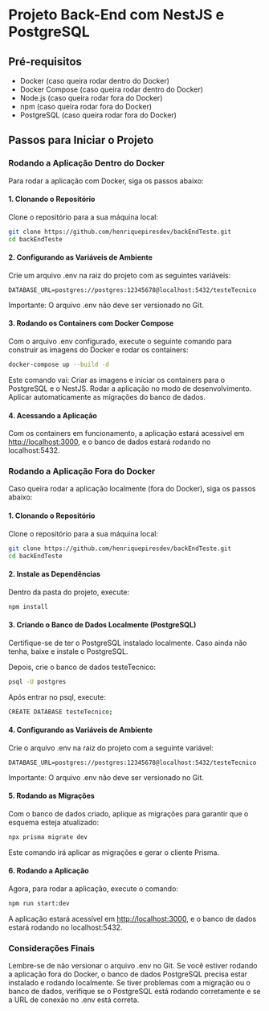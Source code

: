 # Projeto Back-End com NestJS e PostgreSQL

## Pré-requisitos

- Docker (caso queira rodar dentro do Docker)
- Docker Compose (caso queira rodar dentro do Docker)
- Node.js (caso queira rodar fora do Docker)
- npm (caso queira rodar fora do Docker)
- PostgreSQL (caso queira rodar fora do Docker)

## Passos para Iniciar o Projeto

### Rodando a Aplicação Dentro do Docker

Para rodar a aplicação com Docker, siga os passos abaixo:

#### 1. Clonando o Repositório

Clone o repositório para a sua máquina local:

```bash
git clone https://github.com/henriquepiresdev/backEndTeste.git
cd backEndTeste
```

#### 2. Configurando as Variáveis de Ambiente

Crie um arquivo .env na raiz do projeto com as seguintes variáveis:
```env
DATABASE_URL=postgres://postgres:12345678@localhost:5432/testeTecnico
```

Importante: O arquivo .env não deve ser versionado no Git.

#### 3. Rodando os Containers com Docker Compose

Com o arquivo .env configurado, execute o seguinte comando para construir as imagens do Docker e rodar os containers:

```bash
docker-compose up --build -d
```

Este comando vai:
Criar as imagens e iniciar os containers para o PostgreSQL e o NestJS.
Rodar a aplicação no modo de desenvolvimento.
Aplicar automaticamente as migrações do banco de dados.

#### 4. Acessando a Aplicação

Com os containers em funcionamento, a aplicação estará acessível em <http://localhost:3000>, e o banco de dados estará rodando no localhost:5432.

### Rodando a Aplicação Fora do Docker

Caso queira rodar a aplicação localmente (fora do Docker), siga os passos abaixo:

#### 1. Clonando o Repositório

Clone o repositório para a sua máquina local:

```bash
git clone https://github.com/henriquepiresdev/backEndTeste.git
cd backEndTeste
```

#### 2. Instale as Dependências

Dentro da pasta do projeto, execute:

```bash
npm install
 ```

#### 3. Criando o Banco de Dados Localmente (PostgreSQL)

Certifique-se de ter o PostgreSQL instalado localmente. Caso ainda não tenha, baixe e instale o PostgreSQL.

Depois, crie o banco de dados testeTecnico:

```bash
psql -U postgres
```

Após entrar no psql, execute:

```bash
CREATE DATABASE testeTecnico;
 ```

#### 4. Configurando as Variáveis de Ambiente

Crie o arquivo .env na raiz do projeto com a seguinte variável:

```env
DATABASE_URL=postgres://postgres:12345678@localhost:5432/testeTecnico
```

Importante: O arquivo .env não deve ser versionado no Git.

#### 5. Rodando as Migrações

Com o banco de dados criado, aplique as migrações para garantir que o esquema esteja atualizado:

```bash
npx prisma migrate dev
 ```

Este comando irá aplicar as migrações e gerar o cliente Prisma.

#### 6. Rodando a Aplicação

Agora, para rodar a aplicação, execute o comando:

```bash
npm run start:dev
 ```

A aplicação estará acessível em <http://localhost:3000>, e o banco de dados estará rodando no localhost:5432.

### Considerações Finais

Lembre-se de não versionar o arquivo .env no Git.
Se você estiver rodando a aplicação fora do Docker, o banco de dados PostgreSQL precisa estar instalado e rodando localmente.
Se tiver problemas com a migração ou o banco de dados, verifique se o PostgreSQL está rodando corretamente e se a URL de conexão no .env está correta.
